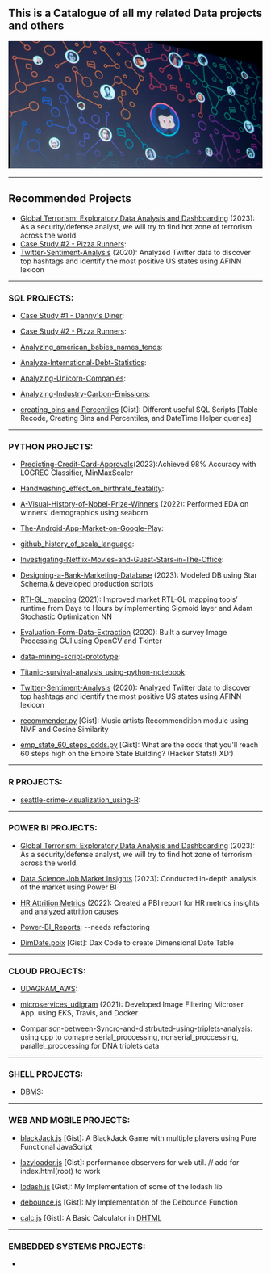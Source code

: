 ## This is a Catalogue of all my related Data projects and others

![background_image](./screen.webp)
___
## Recommended Projects
- [Global Terrorism: Exploratory Data Analysis and Dashboarding](https://github.com/MEDHAT-ALHADDAD/Global-Terrorism---Exploratory-Data-Analysis-and-Dashboarding) (2023): As a security/defense analyst, we will try to find hot zone of terrorism across the world.
- [Case Study #2 - Pizza Runners](https://github.com/MEDHAT-ALHADDAD/Pizza_Runner):
- [Twitter-Sentiment-Analysis](https://github.com/MEDHAT-ALHADDAD/Twitter-Sentiment-Analysis) (2020): Analyzed Twitter data to discover top hashtags and identify the most positive US states using AFINN lexicon
---
### SQL PROJECTS:
- [Case Study #1 - Danny's Diner](https://github.com/MEDHAT-ALHADDAD/Dannys-Diner):

- [Case Study #2 - Pizza Runners](https://github.com/MEDHAT-ALHADDAD/Pizza_Runner):

- [Analyzing_american_babies_names_tends](https://github.com/MEDHAT-ALHADDAD/Analyzing_american_babies_names_tends):

- [Analyze-International-Debt-Statistics](https://github.com/MEDHAT-ALHADDAD/Analyze-International-Debt-Statistics):

- [Analyzing-Unicorn-Companies](https://github.com/MEDHAT-ALHADDAD/Analyzing-Unicorn-Companies):

- [Analyzing-Industry-Carbon-Emissions](https://github.com/MEDHAT-ALHADDAD/Analyzing-Industry-Carbon-Emissions/blob/main/notebook.ipynb):

- [creating_bins and Percentiles](https://gist.github.com/MEDHAT-ALHADDAD/beb4fbcd2a536d5488f96573315393b0) [Gist]: Different useful SQL Scripts [Table Recode, Creating Bins and Percentiles, and DateTime Helper queries]

---
### PYTHON PROJECTS:
- [Predicting-Credit-Card-Approvals](https://github.com/MEDHAT-ALHADDAD/Predicting-Credit-Card-Approvals)(2023):Achieved 98% Accuracy with LOGREG Classifier, MinMaxScaler 

- [Handwashing_effect_on_birthrate_featality](https://[]github.com/MEDHAT-ALHADDAD/Handwashing_effect_on_birthrate_featality):

- [A-Visual-History-of-Nobel-Prize-Winners](https://github.com/MEDHAT-ALHADDAD/A-Visual-History-of-Nobel-Prize-Winners) (2022): Performed EDA on winners’ demographics using seaborn

- [The-Android-App-Market-on-Google-Play](https://github.com/MEDHAT-ALHADDAD/The-Android-App-Market-on-Google-Play):

- [github_history_of_scala_language](https://github.com/MEDHAT-ALHADDAD/github_history_of_scala_language):

- [Investigating-Netflix-Movies-and-Guest-Stars-in-The-Office](https://github.com/MEDHAT-ALHADDAD/Investigating-Netflix-Movies-and-Guest-Stars-in-The-Office):

- [Designing-a-Bank-Marketing-Database](https://github.com/MEDHAT-ALHADDAD/Designing-a-Bank-Marketing-Database) (2023): Modeled DB using Star Schema,& developed production scripts

- [RTl-GL_mapping](https://github.com/MEDHAT-ALHADDAD/RTl-GL_mapping) (2021): Improved market RTL-GL mapping tools’ runtime from Days to Hours by implementing Sigmoid layer and Adam Stochastic Optimization NN

- [Evaluation-Form-Data-Extraction](https://github.com/MEDHAT-ALHADDAD/Evaluation-Form-Data-Extraction) (2020): Built a survey Image Processing GUI using OpenCV and Tkinter

- [data-mining-script-prototype](https://github.com/MEDHAT-ALHADDAD/data-mining-script-prototype):

- [Titanic-survival-analysis_using-python-notebook](https://github.com/MEDHAT-ALHADDAD/Titanic-survival-analysis_using-python-notebook):

- [Twitter-Sentiment-Analysis](https://github.com/MEDHAT-ALHADDAD/Twitter-Sentiment-Analysis) (2020): Analyzed Twitter data to discover top hashtags and identify the most positive US states using AFINN lexicon

- [recommender.py](https://gist.github.com/MEDHAT-ALHADDAD/0d673b9bcc6695b2e4b5e3195c1bb63f) [Gist]: Music artists Recommendition module using NMF and Cosine Similarity

- [emp_state_60_steps_odds.py](https://gist.github.com/MEDHAT-ALHADDAD/113cbc1ed7bf04f2d23cbf03f470d3d4) [Gist]: What are the odds that you'll reach 60 steps high on the Empire State Building? (Hacker Stats!) XD:)

---
### R PROJECTS:
- [seattle-crime-visualization_using-R](https://github.com/MEDHAT-ALHADDAD/seattle-crime-visualization_using-R):

---
### POWER BI PROJECTS:
- [Global Terrorism: Exploratory Data Analysis and Dashboarding](https://github.com/MEDHAT-ALHADDAD/Global-Terrorism---Exploratory-Data-Analysis-and-Dashboarding) (2023): As a security/defense analyst, we will try to find hot zone of terrorism across the world.
- [Data Science Job Market Insights]() (2023): Conducted in-depth analysis of the market using Power BI

- [HR Attrition Metrics]() (2022): Created a PBI report for HR metrics insights and analyzed attrition causes

- [Power-BI_Reports](https://github.com/MEDHAT-ALHADDAD/Power-BI_Reports): --needs refactoring

- [DimDate.pbix](https://gist.github.com/MEDHAT-ALHADDAD/3350eabecb63a28380cf509f3c9a2b64) [Gist]: Dax Code to create Dimensional Date Table

---
### CLOUD PROJECTS:
- [UDAGRAM_AWS](https://github.com/MEDHAT-ALHADDAD/UDAGRAM_AWS):

- [microservices_udigram](https://github.com/MEDHAT-ALHADDAD/microservices_udigram) (2021): Developed Image Filtering Microser. App. using EKS, Travis, and Docker

- [Comparison-between-Syncro-and-distrbuted-using-triplets-analysis](https://github.com/MEDHAT-ALHADDAD/Comparison-between-Syncro-and-distrbuted-using-triplets-analysis): using cpp to comapre serial_proccessing, nonserial_proccessing, parallel_proccessing for DNA triplets data

---
### SHELL PROJECTS:
- [DBMS](https://github.com/MEDHAT-ALHADDAD/DBMS):

---
### WEB AND MOBILE PROJECTS:
- [blackJack.js](https://gist.github.com/MEDHAT-ALHADDAD/04dd3463fcc18be6850a50b25280bf03) [Gist]: A BlackJack Game with multiple players using Pure Functional JavaScript

- [lazyloader.js](https://gist.github.com/MEDHAT-ALHADDAD/46d8840fa5d4908b13112e022c2d311a) [Gist]: performance observers for web util. // add <script src="/assets/js/util/perf.js"></script> for index.html(root) to work

- [lodash.js](https://gist.github.com/MEDHAT-ALHADDAD/9a71925a43387fb8efb1e1435da01c51) [Gist]: My Implementation of some of the lodash lib

- [debounce.js](https://gist.github.com/MEDHAT-ALHADDAD/e29282712aa4212b60d057573093809d) [Gist]: My Implementation of the Debounce Function

- [calc.js](https://gist.github.com/MEDHAT-ALHADDAD/4915462d9a070765743f78f62b96d9e4) [Gist]: A Basic Calculator in [DHTML](https://en.wikipedia.org/wiki/Dynamic_HTML)

---
### EMBEDDED SYSTEMS PROJECTS:
-

